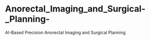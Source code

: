 # Anorectal_Imaging_and_Surgical-_Planning-
AI-Based Precision Anorectal Imaging and Surgical  Planning 
